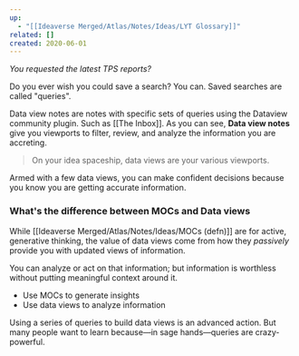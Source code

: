 ```yaml
---
up:
  - "[[Ideaverse Merged/Atlas/Notes/Ideas/LYT Glossary]]"
related: []
created: 2020-06-01
---
```


*You requested the latest TPS reports?*

Do you ever wish you could save a search? You can. Saved searches are called "queries".

Data view notes are notes with specific sets of queries using the Dataview community plugin. Such as [[The Inbox]]. As you can see, **Data view notes** give you viewports to filter, review, and analyze the information you are accreting. 

> On your idea spaceship, data views are your various viewports.

Armed with a few data views, you can make confident decisions because you know you are getting accurate information.

### What's the difference between MOCs and Data views
While [[Ideaverse Merged/Atlas/Notes/Ideas/MOCs (defn)]] are for active, generative thinking, the value of data views come from how they *passively* provide you with updated views of information. 

You can analyze or act on that information; but information is worthless without putting meaningful context around it. 

-   Use MOCs to generate insights
-   Use data views to analyze information

Using a series of queries to build data views is an advanced action. But many people want to learn because—in sage hands—queries are crazy-powerful.